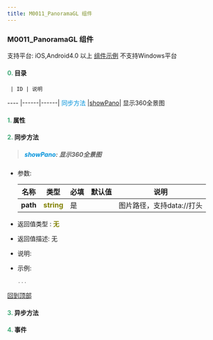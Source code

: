 ```yaml
---
title: M0011_PanoramaGL 组件
---
```


### M0011_PanoramaGL 组件

 支持平台: iOS,Android4.0 以上
 [组件示例](https://github.com/do-api/docs-example/tree/master/source/view/M0011_PanoramaGL)
 不支持Windows平台

#### <font color ='#40A977'>**0.**</font> 目录

     | ID | 说明
---- |------|------|
<font color ='#0092db'>同步方法</font>  |[showPano](#showPano)| 显示360全景图

#### <font color ='#40A977'>**1.**</font> 属性

#### <font color ='#40A977'>**2.**</font> 同步方法

>##### <span id=showPano><font color ='#0092db'>**showPano**</font></span>: 显示360全景图

- 参数:

  名称 | 类型 |必填|默认值|说明
  ---- |-------------  |--------------|--------|------
  **path** |<font color ='#808000'>**string**</font> | 是 | |图片路径，支持data://打头
- 返回值类型 : <font color ='#808000'>**无**</font>
- 返回值描述: 无
- 说明: 
- 示例:

  ```javascript
  ...

  ```

[回到顶部](#top)

#### <font color ='#40A977'>**3.**</font> 异步方法


#### <font color ='#40A977'>**4.**</font> 事件


